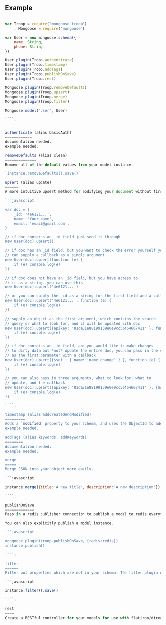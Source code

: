 Example
-------

```javascript

var Troop = require('mongoose-troop')
    , Mongoose = require('mongoose')

var User = new mongoose.schema({ 
    name: String, 
    phone: String
})

User.plugin(Troop.authenticate)
User.plugin(Troop.timestamp)
User.plugin(Troop.addTags)
User.plugin(Troop.publishOnSave)
User.plugin(Troop.rest)

Mongoose.plugin(Troop.removeDefaults)
Mongoose.plugin(Troop.upsert)
Mongoose.plugin(Troop.merge)
Mongoose.plugin(Troop.filter)

Mongoose.model('User', User)

````;


authenticate (alias basicAuth)
============
documentation needed.
example needed.

removeDefaults (alias clean)
==============
Remove all of the default values from your model instance.

`instance.removeDefaults().save()`

upsert (alias update)
======
A more intuitive upsert method for modifying your document without first retrieving it.

```javascript

var doc = { 
    _id: '4e6121...',
    name: 'Your Name',
    email: 'email@gmail.com',
}

// if doc contains an _id field just send it through
new User(doc).upsert()

// if doc has an _id field, but you want to check the error yourself you 
// can supply a callback as a single argument
new User(doc).upsert(function (e) {
    if (e) console.log(e)
})

// if doc does not have an _id field, but you have access to 
// it as a string, you can use this
new User(doc).upsert('4e6121...')

// or you can supply the _id as a string for the first field and a callback
new User(doc).upsert('4e6121...', function (e) {
    if (e) console.log(e)
})

// supply an object as the first argument, which contains the search
// query or what to look for, and it will be updated with doc
new User(doc).upsert({apikey: '81da51e88199139e0e9cc56464607411' }, function (e) {
    if (e) console.log(e)
})

// if doc contains an _id field, and you would like to make changes 
// to dirty data but *not* update the entire doc, you can pass in the changes
// as the first parameter with a callback
new User(doc).upsert({$set : { name: 'name change' } }, function (e) {
    if (e) console.log(e)
})

// you can also pass in three arguments, what to look for, what to 
// update, and the callback
new User(doc).upsert({apikey: '81da51e88199139e0e9cc56464607411' }, {$set : { name: 'new name' } }, function (e) {
    if (e) console.log(e)
})

````;

timestamp (alias addCreatedAndModified)
=========
Adds a `modified` property to your schema, and uses the ObjectId to add a virtual `created` property.
example needed.

addTags (alias keywords, addKeywords)
========
documentation needed.
example needed.

merge
=====
Merge JSON into your object more easily.

```javascript

instance.merge({title:'A new title', description:'A new description'}).save()

````;

publishOnSave
=============
Pass in a redis publisher connection to publish a model to redis everytime it is saved. Can intuitively publish only dirty/new data. Will eventually work with zeromq.

You can also explicitly publish a model instance.

```javascript

mongoose.plugin(troop.publishOnSave, {redis:redis})
instance.publish()

````;

filter
======
Filter out properties which are not in your schema. The filter plugin will become obsolete in Mongoose v3.x

```javascript

instance.filter().save()

````;

rest
====
Create a RESTful controller for your models for use with flatiron/director, express, dnode or socket.io
